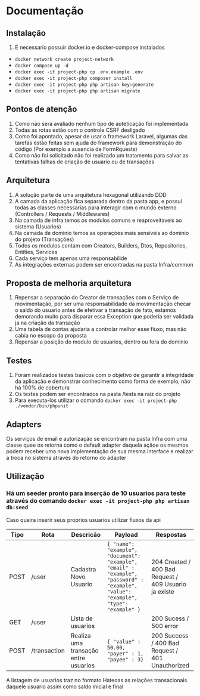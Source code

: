 # Documentação

## Instalação

1. É necessario possuir docker.io e docker-compose instalados
* `docker network create project-network`
* `docker compose up -d`
* `docker exec -it project-php cp .env.example .env`
* `docker exec -it project-php composer install`
* `docker exec -it project-php php artisan key:generate`
* `docker exec -it project-php php artisan migrate`

## Pontos de atenção

1. Como não sera avaliado nenhum tipo de auteticação foi implementada
2. Todas as rotas estão com o controle CSRF desligado
3. Como foi apontado, apesar de usar o framework Laravel, algumas das tarefas estão feitas sem ajuda do framework para demonstração do código (Por exemplo a ausencia de FormRquests)
4. Como não foi solicitado não foi realizado um tratamento para salvar as tentativas falhas de criação de usuario ou de transações

## Arquitetura

1. A solução parte de uma arquitetura hexagonal utilizando DDD
2. A camada da aplicação fica separada dentro da pasta app, e possuí todas as classes necessarias para interagir com o mundo externo (Controllers / Requests / Middlewares)
3. Na camada de infra temos os modulos comuns e reaproveitaveis ao sistema (Usuarios)
4. Na camada de dominio temos as operaçòes mais sensíveis ao dominio do projeto (Transações)
5. Todos os modulos contam com Creators, Builders, Dtos, Repositories, Entities, Services
6. Cada serviço tem apenas uma responsabilide
7. As integrações externas podem ser encontradas na pasta Infra/common

## Proposta de melhoria arquitetura

1. Repensar a separaçào do Creator de transações com o Serviço de movimentação, por ser uma responsabilidade da movimentação checar o saldo do usuario antes de efetivar a transação de fato, estamos demorando muito para disparar essa Exception que poderia ser validada ja na criação da transação
2. Uma tabela de contas ajudaria a controlar melhor esse fluxo, mas não cabia no escopo da proposta
3. Repensar a posição do modulo de usuarios, dentro ou fora do dominio 

## Testes

1. Foram realizados testes basicos com o objetivo de garantir a integridade da aplicação e demonstrar conhecimento como forma de exemplo, não há 100% de cobertura
2. Os testes podem ser encontrados na pasta /tests na raiz do projeto
3. Para executa-los utilizar o comando `docker exec -it project-php ./vendor/bin/phpunit`

## Adapters

Os serviços de email e autorização se encontram na pasta Infra com uma classe quee os retorna como o default adapter daquela açãoe os mesmos podem receber uma nova implementação de sua mesma interface e realizar a troca no sistema através do retorno do adapter

## Utilização

### Há um seeder pronto para inserção de 10 usuarios para teste através do comando `docker exec -it project-php php artisan db:seed`

Caso queira inserir seus proprios usuarios utilizar fluxos da api


| Tipo | Rota         | Descricão                            | Payload                                                                                                                            | Respostas                                             |
|------|--------------|--------------------------------------|------------------------------------------------------------------------------------------------------------------------------------|-------------------------------------------------------|
| POST | /user        | Cadastra Novo Usuario                | `{ "name": "example", "document": "example", "email" : "example", "password" : "example", "value": "example", "type": "example" }` | 204 Created / 400 Bad Request / 409 Usuario ja existe |
| GET  | /user        | Lista de usuarios                    |                                                                                                                                    | 200 Sucess / 500 error                                |
| POST | /transaction | Realiza uma transação entre usuarios | `{ "value" : 50.00, "payer" : 1, "payee" : 3}`                                                                                     | 200 Success / 400 Bad Request / 401 Unauthorized      | 


A listagem de usuarios traz no formato Hateoas as relações transacionais daquele usuario assim como saldo inicial e final

